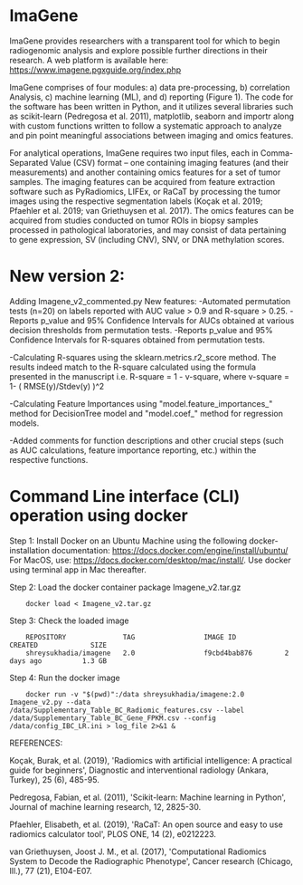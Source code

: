 # ImaGene
ImaGene provides researchers with a transparent tool for which to begin radiogenomic analysis and explore possible further directions in their research. A web platform is available here: https://www.imagene.pgxguide.org/index.php

ImaGene comprises of four modules: a) data pre-processing, b) correlation Analysis, c) machine learning (ML), and d) reporting (Figure 1). The code for the software has been written in Python, and it utilizes several libraries such as scikit-learn (Pedregosa et al. 2011), matplotlib, seaborn and importr along with custom functions written to follow a systematic approach to analyze and pin point meaningful associations between imaging and omics features.

For analytical operations, ImaGene requires two input files, each in Comma-Separated Value (CSV) format – one containing imaging features (and their measurements) and another containing omics features for a set of tumor samples. The imaging features can be acquired from feature extraction software such as PyRadiomics, LIFEx, or RaCaT by processing the tumor images using the respective segmentation labels (Koçak et al. 2019; Pfaehler et al. 2019; van Griethuysen et al. 2017). The omics features can be acquired from studies conducted on tumor ROIs in biopsy samples processed in pathological laboratories, and may consist of data pertaining to gene expression, SV (including CNV), SNV, or DNA methylation scores.

# New version 2:
Adding Imagene_v2_commented.py
New features:
-Automated permutation tests (n=20) on labels reported with AUC value > 0.9 and R-square > 0.25.
  -Reports p_value and 95% Confidence Intervals for AUCs obtained at various decision thresholds from permutation tests.
  -Reports p_value and 95% Confidence Intervals for R-squares obtained from permutation tests.

-Calculating R-squares using the sklearn.metrics.r2_score method. The results indeed match to the R-square calculated using the formula presented in the manuscript i.e. R-square = 1 - v-square, where v-square = 1- ( RMSE(y)/Stdev(y) )^2

-Calculating Feature Importances using "model.feature_importances_" method for DecisionTree model and "model.coef_" method for regression models.

-Added comments for function descriptions and other crucial steps (such as AUC calculations, feature importance reporting, etc.) within the respective functions.


# Command Line interface (CLI) operation using docker

Step 1: Install Docker on an Ubuntu Machine using the following docker-installation documentation: https://docs.docker.com/engine/install/ubuntu/
        For MacOS, use: https://docs.docker.com/desktop/mac/install/. Use docker using terminal app in Mac thereafter.

Step 2: Load the docker container package Imagene_v2.tar.gz
        
        docker load < Imagene_v2.tar.gz
        
Step 3: Check the loaded image

        REPOSITORY              TAG                 IMAGE ID            CREATED             SIZE
        shreysukhadia/imagene   2.0                 f9cbd4bab876        2 days ago          1.3 GB
        
Step 4: Run the docker image

        docker run -v "$(pwd)":/data shreysukhadia/imagene:2.0 Imagene_v2.py --data /data/Supplementary_Table_BC_Radiomic_features.csv --label /data/Supplementary_Table_BC_Gene_FPKM.csv --config /data/config_IBC_LR.ini > log_file 2>&1 &
      


REFERENCES:

Koçak, Burak, et al. (2019), 'Radiomics with artificial intelligence: A practical guide for beginners', Diagnostic and interventional radiology (Ankara, Turkey), 25 (6), 485-95.

Pedregosa, Fabian, et al. (2011), 'Scikit-learn: Machine learning in Python', Journal of machine learning research, 12, 2825-30.

Pfaehler, Elisabeth, et al. (2019), 'RaCaT: An open source and easy to use radiomics calculator tool', PLOS ONE, 14 (2), e0212223.

van Griethuysen, Joost J. M., et al. (2017), 'Computational Radiomics System to Decode the Radiographic Phenotype', Cancer research (Chicago, Ill.), 77 (21), E104-E07.





